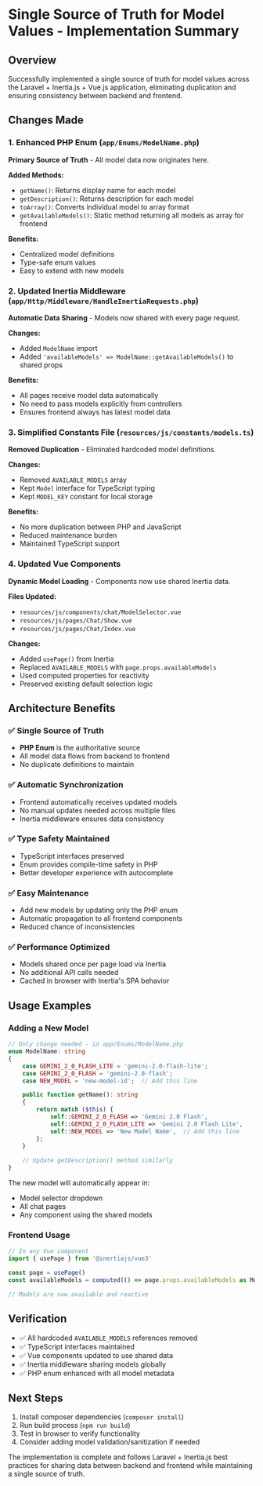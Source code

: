 # Single Source of Truth for Model Values - Implementation Summary

## Overview
Successfully implemented a single source of truth for model values across the Laravel + Inertia.js + Vue.js application, eliminating duplication and ensuring consistency between backend and frontend.

## Changes Made

### 1. Enhanced PHP Enum (`app/Enums/ModelName.php`)
**Primary Source of Truth** - All model data now originates here.

**Added Methods:**
- `getName()`: Returns display name for each model
- `getDescription()`: Returns description for each model  
- `toArray()`: Converts individual model to array format
- `getAvailableModels()`: Static method returning all models as array for frontend

**Benefits:**
- Centralized model definitions
- Type-safe enum values
- Easy to extend with new models

### 2. Updated Inertia Middleware (`app/Http/Middleware/HandleInertiaRequests.php`)
**Automatic Data Sharing** - Models now shared with every page request.

**Changes:**
- Added `ModelName` import
- Added `'availableModels' => ModelName::getAvailableModels()` to shared props

**Benefits:**
- All pages receive model data automatically
- No need to pass models explicitly from controllers
- Ensures frontend always has latest model data

### 3. Simplified Constants File (`resources/js/constants/models.ts`)
**Removed Duplication** - Eliminated hardcoded model definitions.

**Changes:**
- Removed `AVAILABLE_MODELS` array
- Kept `Model` interface for TypeScript typing
- Kept `MODEL_KEY` constant for local storage

**Benefits:**
- No more duplication between PHP and JavaScript
- Reduced maintenance burden
- Maintained TypeScript support

### 4. Updated Vue Components
**Dynamic Model Loading** - Components now use shared Inertia data.

**Files Updated:**
- `resources/js/components/chat/ModelSelector.vue`
- `resources/js/pages/Chat/Show.vue`  
- `resources/js/pages/Chat/Index.vue`

**Changes:**
- Added `usePage()` from Inertia
- Replaced `AVAILABLE_MODELS` with `page.props.availableModels`
- Used computed properties for reactivity
- Preserved existing default selection logic

## Architecture Benefits

### ✅ Single Source of Truth
- **PHP Enum** is the authoritative source
- All model data flows from backend to frontend
- No duplicate definitions to maintain

### ✅ Automatic Synchronization  
- Frontend automatically receives updated models
- No manual updates needed across multiple files
- Inertia middleware ensures data consistency

### ✅ Type Safety Maintained
- TypeScript interfaces preserved
- Enum provides compile-time safety in PHP
- Better developer experience with autocomplete

### ✅ Easy Maintenance
- Add new models by updating only the PHP enum
- Automatic propagation to all frontend components
- Reduced chance of inconsistencies

### ✅ Performance Optimized
- Models shared once per page load via Inertia
- No additional API calls needed
- Cached in browser with Inertia's SPA behavior

## Usage Examples

### Adding a New Model
```php
// Only change needed - in app/Enums/ModelName.php
enum ModelName: string
{
    case GEMINI_2_0_FLASH_LITE = 'gemini-2.0-flash-lite';
    case GEMINI_2_0_FLASH = 'gemini-2.0-flash';
    case NEW_MODEL = 'new-model-id';  // Add this line

    public function getName(): string
    {
        return match ($this) {
            self::GEMINI_2_0_FLASH => 'Gemini 2.0 Flash',
            self::GEMINI_2_0_FLASH_LITE => 'Gemini 2.0 Flash Lite',
            self::NEW_MODEL => 'New Model Name',  // Add this line
        };
    }
    
    // Update getDescription() method similarly
}
```

The new model will automatically appear in:
- Model selector dropdown
- All chat pages  
- Any component using the shared models

### Frontend Usage
```typescript
// In any Vue component
import { usePage } from '@inertiajs/vue3'

const page = usePage()
const availableModels = computed(() => page.props.availableModels as Model[])

// Models are now available and reactive
```

## Verification
- ✅ All hardcoded `AVAILABLE_MODELS` references removed
- ✅ TypeScript interfaces maintained
- ✅ Vue components updated to use shared data
- ✅ Inertia middleware sharing models globally
- ✅ PHP enum enhanced with all model metadata

## Next Steps
1. Install composer dependencies (`composer install`) 
2. Run build process (`npm run build`)
3. Test in browser to verify functionality
4. Consider adding model validation/sanitization if needed

The implementation is complete and follows Laravel + Inertia.js best practices for sharing data between backend and frontend while maintaining a single source of truth.